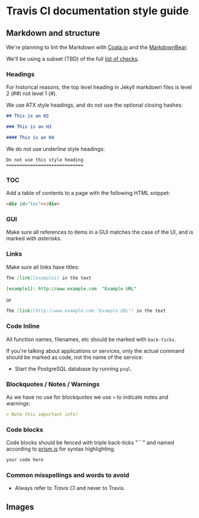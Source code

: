 # Travis CI documentation style guide

## Markdown and structure

We're planning to lint the Markdown with [Coala.io][coala] and the [MarkdownBear][bear].

We'll be using a subset (TBD) of the full [list of checks][checks].

[coala]:  http://coala.io/  "Coala CI"
[bear]:   https://github.com/coala/bear-docs/blob/master/docs/MarkdownBear.rst  "MarkdownBear"
[checks]: https://github.com/coala/bear-docs/blob/master/docs/MarkdownBear.rst#settings "MarkdownBear checks"

### Headings

For historical reasons, the top level heading in Jekyll markdown files is level 2 (##) not level 1 (#).

We use ATX style headings, and do not use the optional closing hashes:

```markdown
## This is an H2

### This is an H3

#### This is an H4
```

We do not use underline style headings:

```
Do not use this style heading
=============================
```

### TOC

Add a table of contents to a page with the following HTML snippet:

```html
<div id="toc"></div>
```

### GUI

Make sure all references to items in a GUI matches the case of the UI, and is marked with *asterisks*.

### Links

Make sure all links have titles:

```markdown
The [link][example1] in the text

[example1]: http://www.example.com  "Example URL"
```

or

```markdown
The [link](http://www.example.com "Example URL") in the text

```

### Code Inline

All function names, filenames, etc should be marked with `back-ticks`.

If you're talking about applications or services, only the actual command should be marked as code, not the name of the service:

* Start the PostgreSQL database by running `psql`.

### Blockquotes / Notes / Warnings

As we have no use for blockquotes we use `>` to indicate notes and warnings:

```markdown
> Note this important info!

```

### Code blocks

Code blocks should be fenced with triple back-ticks "\`\`\`" and named according to [prism.js][prism] for syntax highlighting.

[prism]:  http://prismjs.com/#languages-list  "Prism language list"

  ```markdown
  your code here
  ```

### Common misspellings and words to avoid

* Always refer to *Travis CI* and never to Travis.

## Images
